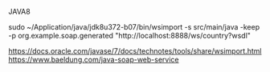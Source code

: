 JAVA8

sudo ~/Application/java/jdk8u372-b07/bin/wsimport -s src/main/java -keep -p org.example.soap.generated "http://localhost:8888/ws/country?wsdl"

https://docs.oracle.com/javase/7/docs/technotes/tools/share/wsimport.html
https://www.baeldung.com/java-soap-web-service